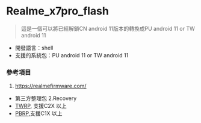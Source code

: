 # Realme_x7pro_flash
> 這是一個可以將已經解鎖CN android 11版本的轉換成PU android 11 or TW android 11
- 開發語言：shell
- 支援的系統包：PU android 11 or TW android 11

### 參考項目
1. https://realmefirmware.com/
- 第三方整理包
2.Recovery
- [TWRP](https://github.com/zeng-github01/android_device_realme_RMX2121-twrp/releases/), 支援C2X 以上
- [PBRP](https://github.com/PitchBlackRecoveryProject/android_device_realme_RMX2121-pbrp/releases/),支援C1X 以上
